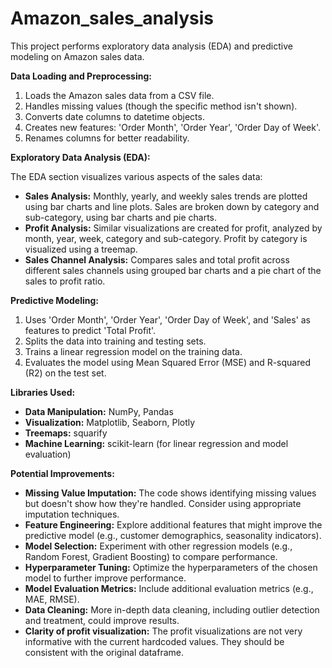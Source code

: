 # Amazon_sales_analysis
This project performs exploratory data analysis (EDA) and predictive modeling on Amazon sales data.

**Data Loading and Preprocessing:**

1.  Loads the Amazon sales data from a CSV file.
2.  Handles missing values (though the specific method isn't shown).
3.  Converts date columns to datetime objects.
4.  Creates new features: 'Order Month', 'Order Year', 'Order Day of Week'.
5.  Renames columns for better readability.

**Exploratory Data Analysis (EDA):**

The EDA section visualizes various aspects of the sales data:

*   **Sales Analysis:** Monthly, yearly, and weekly sales trends are plotted using bar charts and line plots.  Sales are broken down by category and sub-category, using bar charts and pie charts.
*   **Profit Analysis:** Similar visualizations are created for profit, analyzed by month, year, week, category and sub-category.  Profit by category is visualized using a treemap.
*   **Sales Channel Analysis:**  Compares sales and total profit across different sales channels using grouped bar charts and a pie chart of the sales to profit ratio.

**Predictive Modeling:**

1.  Uses 'Order Month', 'Order Year', 'Order Day of  Week', and 'Sales' as features to predict 'Total Profit'.
2.  Splits the data into training and testing sets.
3.  Trains a linear regression model on the training data.
4.  Evaluates the model using Mean Squared Error (MSE) and R-squared (R2) on the test set.

**Libraries Used:**

*   **Data Manipulation:** NumPy, Pandas
*   **Visualization:** Matplotlib, Seaborn, Plotly
*   **Treemaps:** squarify
*   **Machine Learning:** scikit-learn (for linear regression and model evaluation)


**Potential Improvements:**

*   **Missing Value Imputation:** The code shows identifying missing values but doesn't show how they're handled.  Consider using appropriate imputation techniques.
*   **Feature Engineering:**  Explore additional features that might improve the predictive model (e.g., customer demographics, seasonality indicators).
*   **Model Selection:** Experiment with other regression models (e.g., Random Forest, Gradient Boosting) to compare performance.
*   **Hyperparameter Tuning:**  Optimize the hyperparameters of the chosen model to further improve performance.
*   **Model Evaluation Metrics:** Include additional evaluation metrics (e.g., MAE, RMSE).
*   **Data Cleaning:**  More in-depth data cleaning, including outlier detection and treatment, could improve results.
*   **Clarity of profit visualization:** The profit visualizations are not very informative with the current hardcoded values. They should be consistent with the original dataframe.
